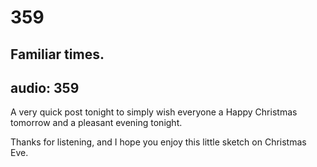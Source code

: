 # 359
## Familiar times.
audio: 359
---
A very quick post tonight to simply wish everyone a Happy Christmas tomorrow and a pleasant evening tonight.

Thanks for listening, and I hope you enjoy this little sketch on Christmas Eve.